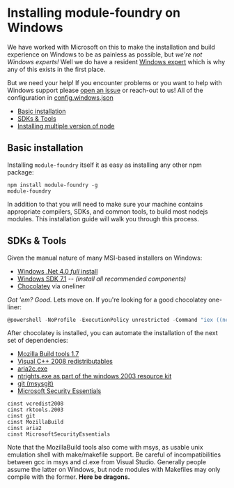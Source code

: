 # Installing module-foundry on Windows

We have worked with Microsoft on this to make the installation and build experience on Windows to be as painless as possible, but _we're not Windows experts!_ Well we do have a resident [Windows expert](https://github.com/dch) which is why any of this exists in the first place.

But we need your help! If you encounter problems or you want to help with Windows support please [open an issue](https://github.com/nodejitsu/module-foundry) or reach-out to us! All of the configuration in [config.windows.json](https://github.com/nodejitsu/module-foundry/tree/master/config/config.windows.json)

* [Basic installation](#basic-installation)
* [SDKs & Tools](#sdks-and-tools)
* [Installing multiple version of node](#versions-of-node)

<a name="basic-installation"></a>
## Basic installation

Installing `module-foundry` itself it as easy as installing any other npm package:

```
npm install module-foundry -g
module-foundry
```

In addition to that you will need to make sure your machine contains appropriate compilers, SDKs, and common tools, to build most nodejs modules. This installation guide will walk you through this process.

<a name="sdks-and-tools"></a>
## SDKs & Tools

Given the manual nature of many MSI-based installers on Windows:

* [Windows .Net 4.0 _full_ install][dotnet]
* [Windows SDK 7.1][sdk] -- _(install all recommended components)_
* [Chocolatey][chocolatey] via oneliner

_Got 'em? Good._ Lets move on. If you're looking for a good chocolatey one-liner:

```powershell
@powershell -NoProfile -ExecutionPolicy unrestricted -Command "iex ((new-object net.webclient).DownloadString('https://chocolatey.org/install.ps1'))" && SET PATH=%PATH%;%systemdrive%\chocolatey\bin
```

After chocolatey is installed, you can automate the installation of the next set of dependencies:

* [Mozilla Build tools 1.7][moztools]
* [Visual C++ 2008 redistributables][vcredist]
* [aria2c.exe][aria2c]
* [ntrights.exe as part of the windows 2003 resource kit][w2003rk]
* [git (msysgit)][msysgit]
* [Microsoft Security Essentials][mssece]

```
cinst vcredist2008
cinst rktools.2003
cinst git
cinst MozillaBuild
cinst aria2
cinst MicrosoftSecurityEssentials
```

Note that the MozillaBuild tools also come with msys, as usable unix emulation shell with make/makefile support. Be careful of incompatibilities between gcc in msys and cl.exe from Visual Studio. Generally people assume the latter on Windows, but node modules with Makefiles may only compile with the former. **Here be dragons.**



[aria2c]: http://aria2.sourceforge.net/
[msysgit]: http://code.google.com/p/msysgit/
[dotnet]: http://www.microsoft.com/en-us/download/details.aspx?id=17718
[chocolatey]: http://chocolatey.org/
[vcredist]: http://download.microsoft.com/download/1/1/1/1116b75a-9ec3-481a-a3c8-1777b5381140/vcredist_x86.exe
[sdk]: http://www.microsoft.com/en-us/download/details.aspx?id=8279
[moztools]: https://ftp.mozilla.org/pub/mozilla.org/mozilla/libraries/win32/MozillaBuildSetup-Latest.exe
[w2003rk]: http://www.microsoft.com/en-us/download/details.aspx?id=17657
[mssece]: http://www.microsoft.com/en-us/download/details.aspx?id=5201


[tools]: https://www.windowsazure.com/en-us/manage/linux/other-resources/command-line-tools
[CoRD]: http://cord.sourceforge.net/
[RDC]: http://www.microsoft.com/mac/remote-desktop-client
[rbenv]:  https://gist.github.com/dch/4739136
